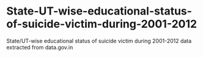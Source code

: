 # State-UT-wise-educational-status-of-suicide-victim-during-2001-2012
State/UT-wise educational status of suicide victim during 2001-2012 data extracted from data.gov.in
